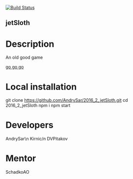 [![Build Status](https://travis-ci.org/AndrySar/2016_2_jetSloth.svg?branch=master)](https://travis-ci.org/AndrySar/2016_2_jetSloth)
## jetSloth

# Description
An old good game

[go go go](http://myhuapplication.herokuapp.com/)

# Local installation
git clone https://github.com/AndrySar/2016_2_jetSloth.git
cd 2016_2_jetSloth
npm i
npm start

# Developers
AndrySar\n
Kirnic/n
DVPitakov

# Mentor
SchadkoAO
